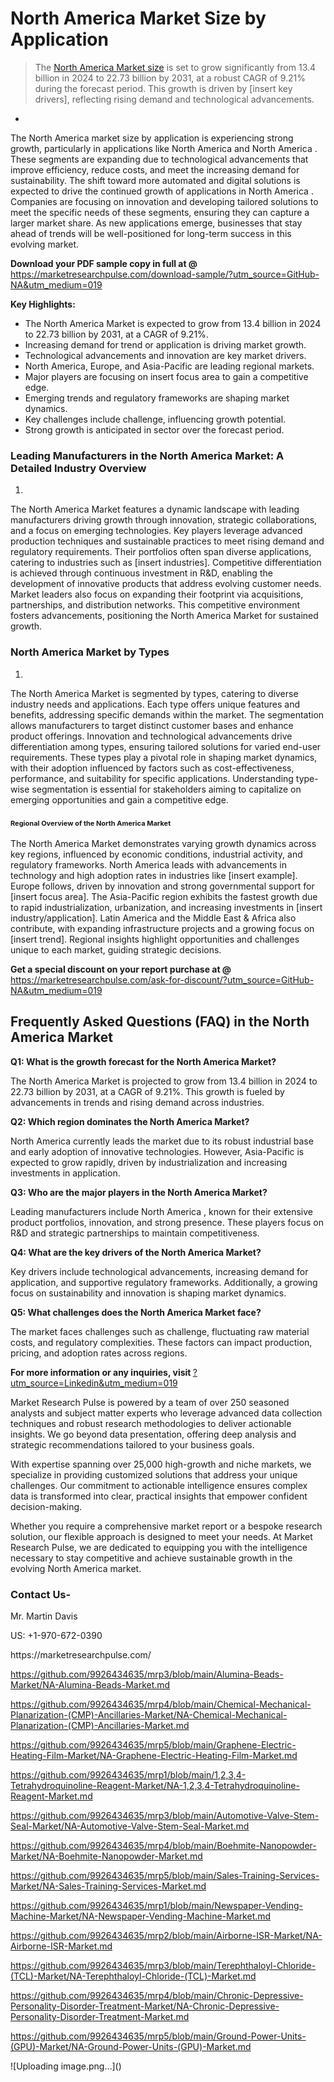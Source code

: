 <h1>North America  Market&nbsp;Size by Application</h1><blockquote><p>The <a href="https://marketresearchpulse.com/download-sample/?utm_source=GitHub-NA&amp;utm_medium=019">North America  Market size</a> is set to grow significantly from 13.4 billion in 2024 to 22.73 billion by 2031, at a robust CAGR of 9.21% during the forecast period. This growth is driven by [insert key drivers], reflecting rising demand and technological advancements.</p></blockquote><ul><li></li></ul><p>The North America  market size by application is experiencing strong growth, particularly in applications like North America  and North America . These segments are expanding due to technological advancements that improve efficiency, reduce costs, and meet the increasing demand for sustainability. The shift toward more automated and digital solutions is expected to drive the continued growth of applications in North America . Companies are focusing on innovation and developing tailored solutions to meet the specific needs of these segments, ensuring they can capture a larger market share. As new applications emerge, businesses that stay ahead of trends will be well-positioned for long-term success in this evolving market.</p><p><strong>Download your PDF sample copy in full at @ </strong><a href="https://marketresearchpulse.com/download-sample/?utm_source=GitHub-NA&amp;utm_medium=019">https://marketresearchpulse.com/download-sample/?utm_source=GitHub-NA&amp;utm_medium=019</a></p><p><strong>Key Highlights: </strong></p><ul><li>The North America  Market is expected to grow from 13.4 billion in 2024 to 22.73 billion by 2031, at a CAGR of 9.21%.</li><li>Increasing demand for trend or application is driving market growth.</li><li>Technological advancements and innovation are key market drivers.</li><li>North America, Europe, and Asia-Pacific are leading regional markets.</li><li>Major players are focusing on insert focus area to gain a competitive edge.</li><li>Emerging trends and regulatory frameworks are shaping market dynamics.</li><li>Key challenges include challenge, influencing growth potential.</li><li>Strong growth is anticipated in sector over the forecast period.</li></ul><h3>Leading Manufacturers in the North America  Market: A Detailed Industry Overview</h3><ol><li></li></ol><div class="flex max-w-full flex-col flex-grow"><div class="min-h-8 text-message flex w-full flex-col items-end gap-2 whitespace-normal break-words [.text-message+&amp;]:mt-5" dir="auto" data-message-author-role="assistant" data-message-id="fd8432e4-4910-450d-b182-61b7bfb0a01f" data-message-model-slug="gpt-4o"><div class="flex w-full flex-col gap-1 empty:hidden first:pt-[3px]"><div class="markdown prose w-full break-words dark:prose-invert light"><p>The North America  Market features a dynamic landscape with leading manufacturers driving growth through innovation, strategic collaborations, and a focus on emerging technologies. Key players leverage advanced production techniques and sustainable practices to meet rising demand and regulatory requirements. Their portfolios often span diverse applications, catering to industries such as [insert industries]. Competitive differentiation is achieved through continuous investment in R&amp;D, enabling the development of innovative products that address evolving customer needs. Market leaders also focus on expanding their footprint via acquisitions, partnerships, and distribution networks. This competitive environment fosters advancements, positioning the North America  Market for sustained growth.</p></div></div></div></div><h3>North America  Market by Types</h3><ol><li></li></ol><div class="flex max-w-full flex-col flex-grow"><div class="min-h-8 text-message flex w-full flex-col items-end gap-2 whitespace-normal break-words [.text-message+&amp;]:mt-5" dir="auto" data-message-author-role="assistant" data-message-id="084470be-0bb7-4664-bddf-5156b4f41249" data-message-model-slug="gpt-4o-mini"><div class="flex w-full flex-col gap-1 empty:hidden first:pt-[3px]"><div class="markdown prose w-full break-words dark:prose-invert light"><p>The North America  Market is segmented by types, catering to diverse industry needs and applications. Each type offers unique features and benefits, addressing specific demands within the market. The segmentation allows manufacturers to target distinct customer bases and enhance product offerings. Innovation and technological advancements drive differentiation among types, ensuring tailored solutions for varied end-user requirements. These types play a pivotal role in shaping market dynamics, with their adoption influenced by factors such as cost-effectiveness, performance, and suitability for specific applications. Understanding type-wise segmentation is essential for stakeholders aiming to capitalize on emerging opportunities and gain a competitive edge.</p></div></div></div></div><h3><span style="font-size: 11px;">Regional Overview of the North America  Market</span></h3><div class="flex max-w-full flex-col flex-grow"><div class="min-h-8 text-message flex w-full flex-col items-end gap-2 whitespace-normal break-words [.text-message+&amp;]:mt-5" dir="auto" data-message-author-role="assistant" data-message-id="e9038762-ce64-4e30-91c9-9bd413514231" data-message-model-slug="gpt-4o-mini"><div class="flex w-full flex-col gap-1 empty:hidden first:pt-[3px]"><div class="markdown prose w-full break-words dark:prose-invert light"><p>The North America  Market demonstrates varying growth dynamics across key regions, influenced by economic conditions, industrial activity, and regulatory frameworks. North America leads with advancements in technology and high adoption rates in industries like [insert example]. Europe follows, driven by innovation and strong governmental support for [insert focus area]. The Asia-Pacific region exhibits the fastest growth due to rapid industrialization, urbanization, and increasing investments in [insert industry/application]. Latin America and the Middle East &amp; Africa also contribute, with expanding infrastructure projects and a growing focus on [insert trend]. Regional insights highlight opportunities and challenges unique to each market, guiding strategic decisions.</p></div></div></div></div><p><strong>Get a special discount on your report purchase at @ </strong><a href="https://marketresearchpulse.com/ask-for-discount/?utm_source=GitHub-NA&amp;utm_medium=019">https://marketresearchpulse.com/ask-for-discount/?utm_source=GitHub-NA&amp;utm_medium=019</a></p><h2>Frequently Asked Questions (FAQ) in the North America  Market</h2><p><strong>Q1: What is the growth forecast for the North America  Market?</strong></p><p>The North America  Market is projected to grow from 13.4 billion in 2024 to 22.73 billion by 2031, at a CAGR of 9.21%. This growth is fueled by advancements in trends and rising demand across industries.</p><p><strong>Q2: Which region dominates the North America  Market?</strong></p><p>North America currently leads the market due to its robust industrial base and early adoption of innovative technologies. However, Asia-Pacific is expected to grow rapidly, driven by industrialization and increasing investments in application.</p><p><strong>Q3: Who are the major players in the North America  Market?</strong></p><p>Leading manufacturers include North America , known for their extensive product portfolios, innovation, and strong presence. These players focus on R&amp;D and strategic partnerships to maintain competitiveness.</p><p><strong>Q4: What are the key drivers of the North America  Market?</strong></p><p>Key drivers include technological advancements, increasing demand for application, and supportive regulatory frameworks. Additionally, a growing focus on sustainability and innovation is shaping market dynamics.</p><p><strong>Q5: What challenges does the North America  Market face?</strong></p><p>The market faces challenges such as challenge, fluctuating raw material costs, and regulatory complexities. These factors can impact production, pricing, and adoption rates across regions.</p><p><strong>For more information or any inquiries, visit&nbsp;</strong><a href="?utm_source=Linkedin&utm_medium=019">?utm_source=Linkedin&utm_medium=019</a></p><p>Market Research Pulse is powered by a team of over 250 seasoned analysts and subject matter experts who leverage advanced data collection techniques and robust research methodologies to deliver actionable insights. We go beyond data presentation, offering deep analysis and strategic recommendations tailored to your business goals.</p><p>With expertise spanning over 25,000 high-growth and niche markets, we specialize in providing customized solutions that address your unique challenges. Our commitment to actionable intelligence ensures complex data is transformed into clear, practical insights that empower confident decision-making.</p><p>Whether you require a comprehensive market report or a bespoke research solution, our flexible approach is designed to meet your needs. At Market Research Pulse, we are dedicated to equipping you with the intelligence necessary to stay competitive and achieve sustainable growth in the evolving North America  market.</p><h3><strong>Contact Us-</strong></h3><p>Mr. Martin Davis</p><p>US: +1-970-672-0390</p><p>https://marketresearchpulse.com/</p><p><a href="https://github.com/9926434635/mrp3/blob/main/Alumina-Beads-Market/NA-Alumina-Beads-Market.md">https://github.com/9926434635/mrp3/blob/main/Alumina-Beads-Market/NA-Alumina-Beads-Market.md</a></p><p><a href="https://github.com/9926434635/mrp4/blob/main/Chemical-Mechanical-Planarization-(CMP)-Ancillaries-Market/NA-Chemical-Mechanical-Planarization-(CMP)-Ancillaries-Market.md">https://github.com/9926434635/mrp4/blob/main/Chemical-Mechanical-Planarization-(CMP)-Ancillaries-Market/NA-Chemical-Mechanical-Planarization-(CMP)-Ancillaries-Market.md</a></p><p><a href="https://github.com/9926434635/mrp5/blob/main/Graphene-Electric-Heating-Film-Market/NA-Graphene-Electric-Heating-Film-Market.md">https://github.com/9926434635/mrp5/blob/main/Graphene-Electric-Heating-Film-Market/NA-Graphene-Electric-Heating-Film-Market.md</a></p><p><a href="https://github.com/9926434635/mrp1/blob/main/1,2,3,4-Tetrahydroquinoline-Reagent-Market/NA-1,2,3,4-Tetrahydroquinoline-Reagent-Market.md">https://github.com/9926434635/mrp1/blob/main/1,2,3,4-Tetrahydroquinoline-Reagent-Market/NA-1,2,3,4-Tetrahydroquinoline-Reagent-Market.md</a></p><p><a href="https://github.com/9926434635/mrp3/blob/main/Automotive-Valve-Stem-Seal-Market/NA-Automotive-Valve-Stem-Seal-Market.md">https://github.com/9926434635/mrp3/blob/main/Automotive-Valve-Stem-Seal-Market/NA-Automotive-Valve-Stem-Seal-Market.md</a></p><p><a href="https://github.com/9926434635/mrp4/blob/main/Boehmite-Nanopowder-Market/NA-Boehmite-Nanopowder-Market.md">https://github.com/9926434635/mrp4/blob/main/Boehmite-Nanopowder-Market/NA-Boehmite-Nanopowder-Market.md</a></p><p><a href="https://github.com/9926434635/mrp5/blob/main/Sales-Training-Services-Market/NA-Sales-Training-Services-Market.md">https://github.com/9926434635/mrp5/blob/main/Sales-Training-Services-Market/NA-Sales-Training-Services-Market.md</a></p><p><a href="https://github.com/9926434635/mrp1/blob/main/Newspaper-Vending-Machine-Market/NA-Newspaper-Vending-Machine-Market.md">https://github.com/9926434635/mrp1/blob/main/Newspaper-Vending-Machine-Market/NA-Newspaper-Vending-Machine-Market.md</a></p><p><a href="https://github.com/9926434635/mrp2/blob/main/Airborne-ISR-Market/NA-Airborne-ISR-Market.md">https://github.com/9926434635/mrp2/blob/main/Airborne-ISR-Market/NA-Airborne-ISR-Market.md</a></p><p><a href="https://github.com/9926434635/mrp3/blob/main/Terephthaloyl-Chloride-(TCL)-Market/NA-Terephthaloyl-Chloride-(TCL)-Market.md">https://github.com/9926434635/mrp3/blob/main/Terephthaloyl-Chloride-(TCL)-Market/NA-Terephthaloyl-Chloride-(TCL)-Market.md</a></p><p><a href="https://github.com/9926434635/mrp4/blob/main/Chronic-Depressive-Personality-Disorder-Treatment-Market/NA-Chronic-Depressive-Personality-Disorder-Treatment-Market.md">https://github.com/9926434635/mrp4/blob/main/Chronic-Depressive-Personality-Disorder-Treatment-Market/NA-Chronic-Depressive-Personality-Disorder-Treatment-Market.md</a></p><p><a href="https://github.com/9926434635/mrp5/blob/main/Ground-Power-Units-(GPU)-Market/NA-Ground-Power-Units-(GPU)-Market.md">https://github.com/9926434635/mrp5/blob/main/Ground-Power-Units-(GPU)-Market/NA-Ground-Power-Units-(GPU)-Market.md</a></p>
![Uploading image.png…]()
